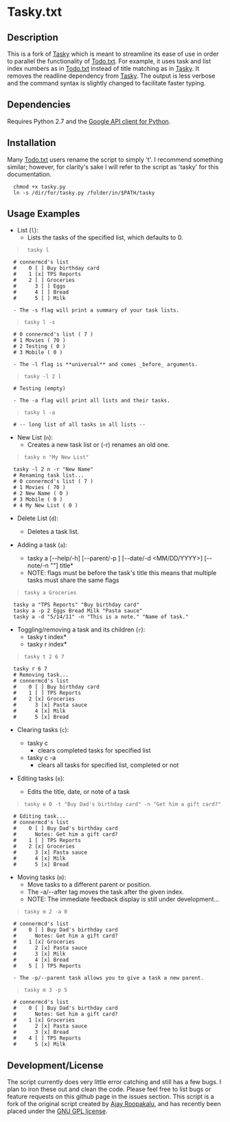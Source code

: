 # Tasky.txt

## Description
This is a fork of [Tasky][tasky] which is meant to streamline its ease of use in order to parallel the functionality of [Todo.txt][todotxt]. For example, it uses task and list index numbers as in [Todo.txt][todotxt] instead of title matching as in [Tasky][tasky]. It removes the readline dependency from [Tasky][tasky]. The output is less verbose and the command syntax is slightly changed to facilitate faster typing.

## Dependencies
Requires Python 2.7 and the [Google API client for Python](http://code.google.com/p/google-api-python-client/).

## Installation
Many [Todo.txt][todotxt] users rename the script to simply 't'. I recommend something similar; however, for clarity's sake I will refer to the script as 'tasky' for this documentation.

      chmod +x tasky.py
      ln -s /dir/for/tasky.py /folder/in/$PATH/tasky

## Usage Examples
   * List (`l`):
      - Lists the tasks of the specified list, which defaults to 0.

>      tasky l
      # connermcd's list
      #    0 [ ] Buy birthday card
      #    1 [x] TPS Reports
      #    2 [ ] Groceries
      #      3 [ ] Eggs
      #      4 [ ] Bread
      #      5 [ ] Milk

      - The -s flag will print a summary of your task lists.

>     tasky l -s
      # 0 connermcd's list ( 7 )
      # 1 Movies ( 70 )
      # 2 Testing ( 0 )
      # 3 Mobile ( 0 )

      - The -l flag is **universal** and comes _before_ arguments.

>     tasky -l 2 l
      # Testing (empty)

      - The -a flag will print all lists and their tasks.

>     tasky l -a
      # -- long list of all tasks in all lists --

   * New List (`n`):
      - Creates a new task list or (-r) renames an old one.

>     tasky n "My New List"
      tasky -l 2 n -r "New Name"
      # Renaming task list...
      # 0 connermcd's list ( 7 )
      # 1 Movies ( 70 )
      # 2 New Name ( 0 )
      # 3 Mobile ( 0 )
      # 4 My New List ( 0 )

   * Delete List (`d`):
      - Deletes a task list.

   * Adding a task (`a`):
      - tasky a [--help/-h] [--parent/-p <int>] [--date/-d <MM/DD/YYYY>] [--note/-n "<string>"] title\*
      - NOTE: flags must be before the task's title this means that multiple tasks must share the same flags

>     tasky a Groceries
      tasky a "TPS Reports" "Buy birthday card"
      tasky a -p 2 Eggs Bread Milk "Pasta sauce"
      tasky a -d "5/14/11" -n "This is a note." "Name of task."

   * Toggling/removing a task and its children (`r`):
      - tasky t index\*
      - tasky r index\*

>     tasky t 2 6 7
      tasky r 6 7
      # Removing task...
      # connermcd's list
      #    0 [ ] Buy birthday card
      #    1 [ ] TPS Reports
      #    2 [x] Groceries
      #      3 [x] Pasta sauce
      #      4 [x] Milk
      #      5 [x] Bread

   * Clearing tasks (`c`):
      + tasky c
         - clears completed tasks for specified list
      + tasky c -a
         - clears all tasks for specified list, completed or not

   * Editing tasks (`e`):
      - Edits the title, date, or note of a task

>     tasky e 0 -t "Buy Dad's birthday card" -n "Get him a gift card?"
      # Editing task...
      # connermcd's list
      #    0 [ ] Buy Dad's birthday card
      #      Notes: Get him a gift card?
      #    1 [ ] TPS Reports
      #    2 [x] Groceries
      #      3 [x] Pasta sauce
      #      4 [x] Milk
      #      5 [x] Bread

   * Moving tasks (`m`):
      - Move tasks to a different parent or position.
      - The -a/--after tag moves the task after the given index.
      - NOTE: The immediate feedback display is still under development...

>     tasky m 2 -a 0
      # connermcd's list
      #    0 [ ] Buy Dad's birthday card
      #      Notes: Get him a gift card?
      #    1 [x] Groceries
      #      2 [x] Pasta sauce
      #      3 [x] Milk
      #      4 [x] Bread
      #    5 [ ] TPS Reports

      - The -p/--parent task allows you to give a task a new parent.

>     tasky m 3 -p 5
      # connermcd's list
      #    0 [ ] Buy Dad's birthday card
      #      Notes: Get him a gift card?
      #    1 [x] Groceries
      #      2 [x] Pasta sauce
      #      3 [x] Bread
      #    4 [ ] TPS Reports
      #      5 [x] Milk

## Development/License
The script currently does very little error catching and still has a few bugs. I plan to iron these out and clean the code. Please feel free to list bugs or feature requests on this github page in the issues section. This script is a fork of the original script created by [Ajay Roopakalu](https://github.com/jrupac/tasky), and has recently been placed under the [GNU GPL license](http://www.gnu.org/licenses/gpl.txt).

   [tasky]: https://github.com/jrupac/tasky
   [todotxt]: http://todotxt.com/

